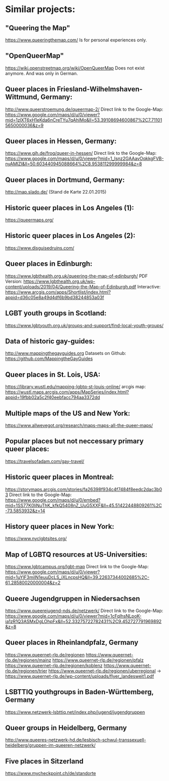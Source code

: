 # Similar projects:

## "Queering the Map"
https://www.queeringthemap.com/
Is for personal experiences only.

## "OpenQueerMap"
https://wiki.openstreetmap.org/wiki/OpenQueerMap
Does not exist anymore. And was only in German.

## Queer places in Friesland-Wilhelmshaven-Wittmund, Germany:
http://www.queerstroemung.de/queermap-2/
Direct link to the Google-Map: https://www.google.com/maps/d/u/0/viewer?mid=1zlXT6xH1eKda6nCreTYu7qAhIMo&ll=53.39108694600867%2C7.711015650000036&z=9

## Queer places in Hessen, Germany:
https://www.gjh.de/frog/queer-in-hessen/
Direct link to the Google-Map: https://www.google.com/maps/d/u/0/viewer?mid=1_Isnz2GAAavOqkkgFVB-nyAMIZI&ll=50.603440945088664%2C8.953811299999984&z=8

## Queer places in Dortmund, Germany:
http://map.slado.de/ (Stand de Karte 22.01.2015)

## Historic queer places in Los Angeles (1):
https://queermaps.org/

## Historic queer places in Los Angeles (2):
https://www.disguisedruins.com/

## Queer places in Edinburgh:
https://www.lgbthealth.org.uk/queering-the-map-of-edinburgh/
PDF Version: https://www.lgbthealth.org.uk/wp-content/uploads/2019/04/Queering-the-Map-of-Edinburgh.pdf
Interactive: https://www.arcgis.com/apps/Shortlist/index.html?appid=d36c05e8a49d4df6b9bd38244853a03f

## LGBT youth groups in Scotland:
https://www.lgbtyouth.org.uk/groups-and-support/find-local-youth-groups/

## Data of historic gay-guides:
http://www.mappingthegayguides.org
Datasets on Github: https://github.com/MappingtheGayGuides

## Queer places in St. Lois, USA:
https://library.wustl.edu/mapping-lgbtq-st-louis-online/
arcgis map: https://wustl.maps.arcgis.com/apps/MapSeries/index.html?appid=19fbb02a5c2f40eebfacc794aa3372dd

## Multiple maps of the US and New York:
https://www.allwevegot.org/research/maps-maps-all-the-queer-maps/

## Popular places but not neccessary primary queer places:
https://travelsofadam.com/gay-travel/

## Historic queer places in Montreal:
https://storymaps.arcgis.com/stories/fa26398f934c4f7484f8eedc2dac3b03
Direct link to the Google-Map: https://www.google.com/maps/d/u/0/embed?mid=1SS77K0liNuThK_kfkQ5408nZ_UuG5XXF&ll=45.51422448809261%2C-73.5853932&z=14

## History queer places in New York:
https://www.nyclgbtsites.org/

## Map of LGBTQ resources at US-Universities:
https://www.lgbtcampus.org/lgbt-map
Direct link to the Google-Map: https://www.google.com/maps/d/u/0/viewer?mid=1uYlF3milN1euuDcLS_iXLncpsHQ&ll=39.22637344002685%2C-61.28580020000004&z=2

## Queere Jugendgruppen in Niedersachsen
https://www.queerejugend-nds.de/netzwerk/
Direct link to the Google-Map: https://www.google.com/maps/d/u/0/viewer?mid=1cFqlhsNLpoK-ia1zR1Q3ASMxDgLOhpFx&ll=52.33275722782431%2C9.452727791969892&z=8

## Queer places in Rheinlandpfalz, Germany
https://www.queernet-rlp.de/regionen
https://www.queernet-rlp.de/regionen/mainz
https://www.queernet-rlp.de/regionen/pfalz
https://www.queernet-rlp.de/regionen/koblenz
https://www.queernet-rlp.de/regionen/trier
https://www.queernet-rlp.de/regionen/uberregional -> https://www.queernet-rlp.de/wp-content/uploads/flyer_landesweit1.pdf

## LSBTTIQ youthgroups in Baden-Württemberg, Germany
https://www.netzwerk-lsbttiq.net/index.php/jugend/jugendgruppen

## Queer groups in Heidelberg, Germany
http://www.queeres-netzwerk-hd.de/lesbisch-schwul-transsexuell-heidelberg/gruppen-im-queeren-netzwerk/

## Five places in Sitzerland
https://www.mycheckpoint.ch/de/standorte

